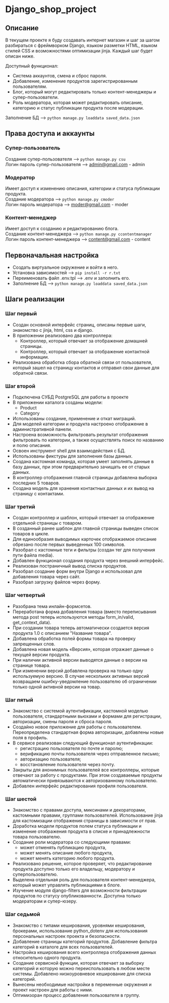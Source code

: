 # Django_shop_project  
## Описание  
В текущем проекте я буду создавать интернет магазин и шаг за шагом разбираться с фреймворком Django, языком разметки HTML, языком стилей CSS и возможностями оптимизации jinja. Каждый шаг будет описан ниже.  

Доступный функционал:
- Система аккаунтов, смена и сброс пароля.  
- Добавление, изменение продуктов зарегистрированным пользователям.  
- Блог, который могут редактировать только контент-менеджеры и супер-пользователи.
- Роль модератора, которая может редактировать описание, категорию и статус публикации продукта после модерации.

Заполнение БД --> `python manage.py loaddata saved_data.json`  

## Права доступа и аккаунты  
### Супер-пользователь  
Создание супер-пользователя --> `python manage.py csu`  
Логин пароль супер-пользователя --> admin@gmail.com - admin  
### Модератор  
Имеет доступ к изменению описания, категории и статуса публикации продукта.  
Создание модератора --> `python manage.py cmoder`  
Логин пароль модератора --> moder@gmail.com - moder  
### Контент-менеджер  
Имеет доступ к созданию и редактированию блога.  
Создание контент-менеджера --> `python manage.py ccontentmanager`  
Логин пароль контент-менеджера --> content@gmail.com - content  
## Первоначальная настройка  
- Создать виртуальное окружение и войти в него.  
- Установка зависимостей --> `pip install -r r.txt`  
- Переименовать файл .env.tpl --> .env и заполнить его.
- Заполнение БД --> `python manage.py loaddata saved_data.json`  
## Шаги реализации  
### Шаг первый  
- Создан основной интерфейс страниц, описаны первые шаги, знакомство с jinja, html, css и django.  
- В приложении реализовано два контроллера:  
  - Контроллер, который отвечает за отображение домашней страницы.  
  -  Контроллер, который отвечает за отображение контактной информации.  
- Реализована обработка сбора обратной связи от пользователя, который зашел на страницу контактов и отправил свои данные для обратной связи.  
### Шаг второй  
- Подключена СУБД PostgreSQL для работы в проекте  
- В приложении каталога созданы модели:  
  - Product  
  - Category  
- Использованы создание, применение и откат миграций.  
- Для моделей категории и продукта настроено отображение в административной панели.  
- Настроена возможность фильтровать результат отображения фильтровать по категории, а также осуществлять поиск по названию и полю описания.  
- Освоен инструмент shell для взаимодействия с БД.  
- Использованы фикстуры для заполнения базы данных.  
- Создана кастомная команда, которая умеет заполнять данные в базу данных, при этом предварительно зачищать ее от старых данных.  
- В контроллер отображения главной страницы добавлена выборка последних 5 товаров.  
- Создана модель для хранения контактных данных и их вывод на страницу с контактами.  
### Шаг третий  
- Создан контроллер и шаблон, который отвечает за отображение отдельной страницы с товаром.  
- В созданный ранее шаблон для главной страницы выведен список товаров в цикле.  
- Для единообразия выводимых карточек отображаемое описание обрезано после первых выведенных 100 символов.  
- Разобрал с кастомные теги и фильтры (создан тег для получения пути файла media).  
- Добавлен функционал создания продукта через внешний интерфейс.  
- Реализован постраничный вывод списка продуктов.  
- Разобрал создание форм внутри Django и использовал для добавления товара через сайт.
- Разобрал загрузку файлов через форму.  
### Шаг четвертый  
- Разобрана тема инлайн-формсетов.
- Переработана форма добавления товара (вместо  переписывания метода post теперь используются методы form_in/valid, get_context_data).
- При создании товара теперь автоматически создается версия продукта 1.0 с описанием "Название товара".  
- Добавлена обработка полей формы товара на проверку запрещенных слов.  
- Добавлена новая модель «Версия», которая отражает данные о текущей версии продукта.  
- При наличии активной версии выводятся данные о версии на странице товара.  
- При изменении версий добавлена проверка на только одну используемую версию. В случае нескольких активных версий возвращаем ошибку-уведомление пользователю об ограничении только одной активной версии на товар.  
### Шаг пятый  
- Знакомство с системой аутентификации, кастомной моделью пользователя, стандартными вьюхами и формами для регистрации, авторизации, смены пароля и сброса пароля.  
- Создайно новое приложение для работы с пользователем. Переопределена стандартная форма авторизации, добавлены новые поля в профиль.  
- В сервисе реализован следующий функционал аутентификации:  
  - регистрацию пользователя по почте и паролю;  
  - верификацию почты пользователя через отправленное письмо;  
  - авторизацию пользователя;  
  - восстановление пользователя через почту.  
- Закрыты для анонимных пользователей все контроллеры, которые отвечают за работу с продуктами. При этом создаваемые продукты автоматически привязываются к авторизованному пользователю.
- Добавлен интерфейс редактирования профиля пользователя.
### Шаг шестой  
- Знакомство с правами доступа, миксинами и декораторами, кастомными правами, группами пользователей. Использование jinja для кастомизации отображения страницы в зависимости от прав.
- Доработка модели продуктов полем статуса публикации и изменение отображения продукта в списке и принадлежности товара пользователю.  
- Создание роли модератора со следующими правами:  
  - может отменять публикацию продукта,  
  - может менять описание любого продукта,  
  - может менять категорию любого продукта.  
- Реализовано решение, которое проверяет, что редактирование продукта доступно только его владельцу, модератору и суперпользователю.  
- Выделена отдельная роль для пользователя контент-менеджера, который может управлять публикациями в блоге.  
- Изучение модуля django-filters для возможности фильтрации продуктов по статусу опубликованности. Доступна только модераторам и супер-юзеру.
### Шаг седьмой  
- Знакомство с типами кеширования, уровнями кеширования, брокерами, использование python_dotenv для использования персональных настроек проекта и безопасности.  
- Добавление страницы категорий продуктов. Добавление фильтра категорий в каталоге для всех пользователей.  
- Настройка кеширования всего контроллера отображения данных относительно одного продукта.  
- Создание сервисной функции, которая отвечает за выборку категорий и которую можно переиспользовать в любом месте системы. Добавлено низкоуровневое кеширование для списка категорий.
- Вынесены необходимые настройки в переменные окружения и проект настроен для работы с ними.
- Оптимизоран процесс добавления пользователя в группу.  


